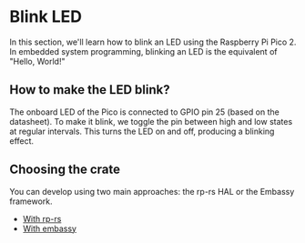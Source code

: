 # Blink LED

In this section, we'll learn how to blink an LED using the Raspberry Pi Pico 2. In embedded system programming, blinking an LED is the equivalent of "Hello, World!"

## How to make the LED blink?

The onboard LED of the Pico is connected to GPIO pin 25 (based on the datasheet). To make it blink, we toggle the pin between high and low states at regular intervals. This turns the LED on and off, producing a blinking effect.

## Choosing the crate
You can develop using two main approaches: the rp-rs HAL or the Embassy framework.

- [With rp-rs](./rp-rs.md)
- [With embassy](./embassy.md)
